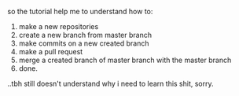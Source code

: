 so the tutorial help me to understand how to:
  1. make a new repositories
  2. create a new branch from master branch
  3. make commits on a new created branch
  4. make a pull request
  5. merge a created branch of master branch with the master branch
  6. done.
  
  ..tbh still doesn't understand why i need to learn this shit, sorry.
